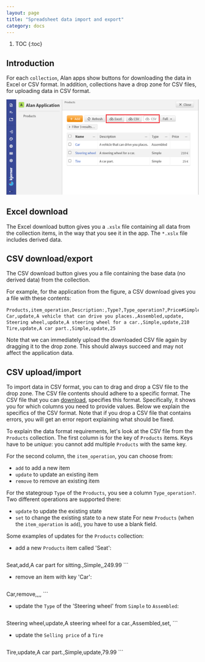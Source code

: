 ```yaml
---
layout: page
title: "Spreadsheet data import and export"
category: docs
---
```


1. TOC
{:toc}

## Introduction

For each `collection`, Alan apps show buttons for downloading the data in Excel or CSV format.
In addition, collections have a drop zone for CSV files, for uploading data in CSV format.

![Excel download, CSV download, and CSV upload](./files_data-import-export/csv3.png)

## Excel download
The Excel download button gives you a `.xslx` file containing all data from the collection items, in the way that you see it in the app.
The `*.xslx` file includes derived data.

## CSV download/export
The CSV download button gives you a file containing the base data (no derived data) from the collection.

For example, for the application from the figure, a CSV download gives you a file with these contents:
```
Products,item_operation,Description:,Type?,Type_operation?,Price#Simple*Type?
Car,update,A vehicle that can drive you places.,Assembled,update,
Steering wheel,update,A steering wheel for a car.,Simple,update,210
Tire,update,A car part.,Simple,update,25
```
Note that we can immediately upload the downloaded CSV file again by dragging it to the drop zone.
This should always succeed and may not affect the application data.

## CSV upload/import
To import data in CSV format, you can to drag and drop a CSV file to the drop zone.
The CSV file contents should adhere to a specific format.
The CSV file that you can [download](#csv-downloadexport), specifies this format.
Specifically, it shows you for which columns you need to provide values.
Below we explain the specifics of the CSV format.
Note that if you drop a CSV file that contains errors, you will get an error report explaining what should be fixed.

To explain the data format requirements, let's look at the CSV file from the `Products` collection.
The first column is for the key of `Products` items.
Keys have to be *unique*: you cannot add multiple `Products` with the same key.

For the second column, the `item_operation`, you can choose from:
- `add` to add a new item
- `update` to update an existing item
- `remove` to remove an existing item

For the stategroup `Type` of the `Products`, you see a column `Type_operation?`.
Two different operations are supported there:
- `update` to update the existing state
- `set` to change the existing state to a new state
For new `Products` (when the `item_operation` is `add`), you have to use a blank field.

Some examples of updates for the `Products` collection:
- add a new `Products` item called 'Seat':
	```
Seat,add,A car part for sitting.,Simple,,249.99
	```
- remove an item with key 'Car':
	```
Car,remove,,,,
	```
- update the `Type` of the 'Steering wheel' from `Simple` to `Assembled`:
	```
Steering wheel,update,A steering wheel for a car.,Assembled,set,
	```
- update the `Selling price` of a `Tire`
	```
Tire,update,A car part.,Simple,update,79.99
	```
